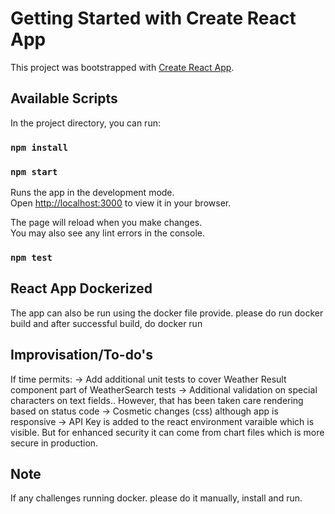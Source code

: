 # Getting Started with Create React App

This project was bootstrapped with [Create React App](https://github.com/facebook/create-react-app).

## Available Scripts

In the project directory, you can run:

### `npm install`

### `npm start`

Runs the app in the development mode.\
Open [http://localhost:3000](http://localhost:3000) to view it in your browser.

The page will reload when you make changes.\
You may also see any lint errors in the console.

### `npm test`

## React App Dockerized
The app can also be run using the docker file provide. please do run docker build and after successful build, do docker run

## Improvisation/To-do's
If time permits:
-> Add additional unit tests to cover Weather Result component part of WeatherSearch tests
-> Additional validation on special characters on text fields.. However, that has been taken care rendering based on status code
-> Cosmetic changes (css) although app is responsive
-> API Key is added to the react environment varaible which is visible. But for enhanced security it can come from chart files which is more secure in production.


## Note
If any challenges running docker. please do it manually, install and run.